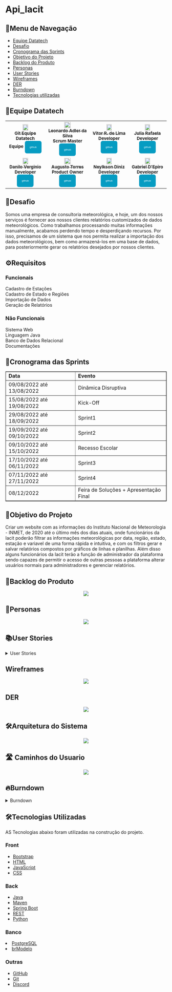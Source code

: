 # Api_Iacit

<h2>📜Menu de Navegação</h2>

- [Equipe Datatech](#equipe-datatech)
- [Desafio](#desafio)
- [Cronograma das Sprints](#cronograma-das-sprints)
- [Objetivo do Projeto](#objetivo-do-projeto)
- [Backlog do Produto](#backlog-do-produto)
- [Personas](#personas)
- [User Stories](#user-stories)
- [Wireframes](#wireframes)
- [DER](#der)
- [Burndown](#burndown)
- [Tecnologias utilizadas](#tecnologias-utilizadas)


</table>
<h2>🎲Equipe Datatech</h2>
<table>
<tr>
<td align="center">

<a href="https://github.com/DatatechOffice">    
<img src="https://avatars.githubusercontent.com/u/100881194?v=4" width = "40%">            
<br />
<sub><b>Git Equipe Datatech</b></sub>
<br />
</a>
<sub><b>Equipe</b></sub>
<sub><b><a href="https://github.com/DatatechOffice"><button style="background: #069cc2; border-radius: 6px; padding: 15px; cursor: pointer; color: #fff; border: none; font-size: 8px;">github</button></a></b></sub> 

<td align="center">

<a href="https://github.com/LeoAdlerr">
<img src="https://avatars.githubusercontent.com/u/88751032?v=4" width = "40%">            
<br />
<sub><b>Leonardo Adler da Silva</b></sub>
<br />
</a>
<sub><b>Scrum Master</b></sub>
<sub><b><a href="https://github.com/LeoAdlerr"><button style="background: #069cc2; border-radius: 6px; padding: 15px; cursor: pointer; color: #fff; border: none; font-size: 8px;">github</button></a></b></sub> 
<td align="center">
    
<a href="https://github.com/VilRL">
<img src="https://avatars.githubusercontent.com/u/56142288?v=4" width = "40%"> 
<br />
<sub><b>Vitor R. de Lima</b></sub>
<br />
</a>
<sub><b>Developer</b></sub>
<sub><b><a href="https://github.com/VilRL"><button style="background: #069cc2; border-radius: 6px; padding: 15px; cursor: pointer; color: #fff; border: none; font-size: 8px;">github</button></a></b></sub> 
<br />
</td>
<td align="center">

<a href="https://github.com/jufaela">
<img src="https://avatars.githubusercontent.com/u/79148564?v=4" width = "40%"> 
<br />
<sub><b>Julia Rafaela</b></sub>
<br />
</a>
<sub><b>Developer</b></sub>
<sub><b><a href="https://github.com/jufaela"><button style="background: #069cc2; border-radius: 6px; padding: 15px; cursor: pointer; color: #fff; border: none; font-size: 8px;">github</button></a></b></sub> 
<br />
</td>
</tr>
<tr>
<td align="center">

<a href="https://github.com/Daniloel">
<img src="https://avatars.githubusercontent.com/u/88066389?v=4" width = "40%"> 
<br />
<sub><b>Danilo Verginio</b></sub>
<br />
</a>
<sub><b>Developer</b></sub>
<sub><b><a href="https://github.com/Daniloel"><button style="background: #069cc2; border-radius: 6px; padding: 15px; cursor: pointer; color: #fff; border: none; font-size: 8px;">github</button></a></b></sub>
<br />
</td>
<td align="center">

<a href="https://github.com/MrZeroLeft">   
<img src="https://avatars.githubusercontent.com/u/77200265?v=4" width = "40%"> 
<br />
<sub><b>Augusto Torres</b></sub>
<br />
</a>
<sub><b>Product Owner</b></sub>
<sub><b><a href="https://github.com/MrZeroLeft"><button style="background: #069cc2; border-radius: 6px; padding: 15px; cursor: pointer; color: #fff; border: none; font-size: 8px;">github</button></a></b></sub>
<br />
</td>

<td align="center">

<a href="https://github.com/NeyDiniz">
<img src="https://avatars.githubusercontent.com/u/80933376?v=4" width = "40%"> 
<br />
<sub><b>Neylkson Diniz</b></sub>
<br /> 
</a>
<sub><b>Developer</b></sub>
<sub><b><a href="https://github.com/NeyDiniz"><button style="background: #069cc2; border-radius: 6px; padding: 15px; cursor: pointer; color: #fff; border: none; font-size: 8px;">github</button></a></b></sub>
<br />
</td>


<td align="center">

<a href="https://github.com/GabrielDepiro">
<img src="https://avatars.githubusercontent.com/u/90358435?v=4" width = "40%"> 
<br />
<sub><b>Gabriel D'Epiro</b></sub>
<br /> 
</a>
<sub><b>Developer</b></sub>
<sub><b><a href="https://github.com/GabrielDepiro"><button style="background: #069cc2; border-radius: 6px; padding: 15px; cursor: pointer; color: #fff; border: none; font-size: 8px;">github</button></a></b></sub>
<br />
</td>

</tr>
</table>


<h2>🧩Desafio</h2>
Somos uma empresa de consultoria meteorológica, e hoje, um dos nossos serviços é fornecer aos nossos clientes relatórios customizados de dados meteorológicos.
Como trabalhamos processando muitas informações manualmente, acabamos perdendo tempo e desperdiçando recursos.
Por isso, precisamos de um sistema que nos permita realizar a importação dos dados meteorológicos, bem como armazená-los em uma base de dados, para posteriormente gerar os relatórios desejados por nossos clientes.


<h2>⚙️Requisitos</h2>
<h3>Funcionais</h3>
Cadastro de Estações <br>
Cadastro de Estado e Regiões <br>
Importação de Dados <br>
Geração de Relatórios <br>

<h3>Não Funcionais</h3>
Sistema Web <br>
Linguagem Java <br>
Banco de Dados Relacional <br>
Documentações <br>


<h2>📄Cronograma das Sprints</h2>
<table border="1">
    <tr>
        <td><b>Data</b></td>
        <td><b>Evento</b></td>  
    </tr>
        <tr>
        <td>09/08/2022 até 13/08/2022</td>
        <td>Dinâmica Disruptiva</td>  
    </tr>
    <tr>
        <td>15/08/2022 até 19/08/2022</td>
        <td>Kick-Off</td>  
    </tr> 
    <tr>
        <td>29/08/2022 até 18/09/2022</td>
        <td>Sprint1 </td>  
    </tr>    
    <tr>
        <td>19/09/2022 até 09/10/2022</td>
        <td>Sprint2</td>  
    </tr>
        <tr>
        <td>09/10/2022 até 15/10/2022</td>
        <td>Recesso Escolar</td>  
    </tr>
    <tr>
        <td>17/10/2022 até 06/11/2022</td>
        <td>Sprint3</td>  
    </tr>   
    <tr>
        <td>07/11/2022 até 27/11/2022</td>
        <td>Sprint4</td>  
    </tr>
    <tr>
        <td>08/12/2022</td>
        <td>Feira de Soluções + Apresentação Final</td>  
    </tr> 
</table>


<h2>🎯Objetivo do Projeto</h2>
Criar um website com as informações do Instituto Nacional de Meteorologia - INMET, de 2020 até o último mês dos dias atuais, onde funcionários da Iacit poderão filtrar as informações meteorológicas por data, região, estado, estação e variavel de uma forma rápida e intuitiva, e com os filtros gerar e salvar relatórios compostos por gráficos de linhas e planilhas. Além disso alguns funcionários da Iacit terão a função de administrador da plataforma sendo capazes de permitir o acesso de outras pessoas a plataforma alterar usuários normais para administradores e gerenciar relatórios.


<h2>📄Backlog do Produto</h2>
<p align="center">
<img src="https://github.com/DatatechOffice/Api_Iacit/blob/Sprint2/Imagens/Cards/Backlog.png">
</p>


<h2>👤Personas</h2>
<p align="center">
<img src="https://github.com/DatatechOffice/Api_Iacit/blob/Sprint2/Imagens/Cards/Personas.png">
</p>


<h2>📚User Stories</h2>
<details>
<summary>User Stories</summary>
<br>
links para mds aqui
</details>


<h2>Wireframes</h2>
<p align="center">
<img src="https://github.com/DatatechOffice/Api_Iacit/blob/Sprint2/Imagens/Wireframe_Home.png">
</p>


<h2>DER</h2>
<p align="center">
<img src="https://github.com/DatatechOffice/Api_Iacit/blob/sprint3_att_banco/Banco/Imagens/Conceitual.png">
</p>


<h2>🛠️Arquitetura do Sistema</h2>
<p align="center">
<img src="https://github.com/DatatechOffice/Api_Iacit/blob/Sprint2/Imagens/Cards/Arquitetura%20do%20Sistema.png">
</p>


<h2> 🛣 Caminhos do Usuario</h2>
<p align="center">
<img src="https://github.com/DatatechOffice/Api_Iacit/blob/Sprint2/Imagens/Cards/Caminhos%20do%20Usuario.png">
</p>


<h2>🔥Burndown</h2>
<details>
<summary>Burndown</summary>
<br>

<h3>Sprint 1</h3>
<p align="center">
<img src="https://github.com/DatatechOffice/Api_Iacit/blob/main/Imagens/Burndown_1.png">
</p>

<br>

<h3>Sprint 2</h3>
<p align="center">
<img src="https://github.com/DatatechOffice/Api_Iacit/blob/Sprint2/Imagens/Burndown_2.png">
</p>

<br>

<h3>Sprint 3</h3>
</details>


<h2>🛠Tecnologias Utilizadas</h2>

AS Tecnologias abaixo foram utilizadas na construção do projeto.
<h3>Front</h3>

- [Bootstrap](https://getbootstrap.com/)
- [HTML](https://developer.mozilla.org/pt-BR/docs/Web/HTML)
- [JavaScript](https://www.javascript.com/)
- [CSS](https://developer.mozilla.org/pt-BR/docs/Web/CSS)

<h3>Back</h3>

- [Java](https://www.java.com/pt-BR/)
- [Maven](https://maven.apache.org/)
- [Spring Boot](https://spring.io/projects/spring-boot/)
- [REST](https://www.redhat.com/pt-br/topics/api/what-is-a-rest-api)
- [Python](https://www.python.org/)

<h3>Banco</h3

- [PostgreSQL](https://www.microsoft.com/pt-br/sql-server/sql-server-downloads)
- [brModelo](https://sourceforge.net/projects/brmodelo/)

<h3>Outras</h3>

- [GitHub](https://github.com/)
- [Git](https://github.com/)
- [Discord](https://discord.com/)
